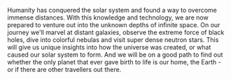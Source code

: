 ---
---
Humanity has conquered the solar system and found a way to overcome immense distances. With this knowledge and technology, we are now prepared to venture out into the unknown depths of infinite space. On our journey we'll marvel at distant galaxies, observe the extreme force of black holes, dive into colorful nebulas and visit super dense neutron stars. This will give us unique insights into how the universe was created, or what caused our solar system to form. And we will be on a good path to find out whether the only planet that ever gave birth to life is our home, the Earth - or if there are other travellers out there.